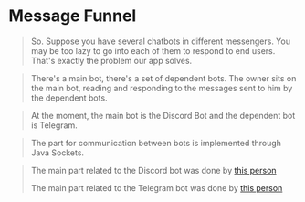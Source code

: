 # Message Funnel

> So. Suppose you have several chatbots in different messengers.
> You may be too lazy to go into each of them to respond to end users.
>  That's exactly the problem our app solves.

> There's a main bot, there's a set of dependent bots. 
> The owner sits on the main bot, reading and responding to the messages sent to him by the dependent bots.

> At the moment, the main bot is the Discord Bot and the dependent bot is Telegram.

> The part for communication between bots is implemented through Java Sockets.

> The main part related to the Discord bot was done by [this person][Samurai19-url]
> 
> The main part related to the Telegram bot was done by [this person][KoaLa1101-url]

<!-- MARKDOWN LINKS-->
<!-- https://www.markdownguide.org/basic-syntax/#reference-style-links -->
[Samurai19-url]: https://github.com/Samurai9
[KoaLa1101-url]: https://github.com/KoaLa1101
